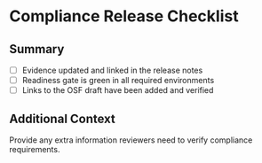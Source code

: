 # Compliance Release Checklist

## Summary

- [ ] Evidence updated and linked in the release notes
- [ ] Readiness gate is green in all required environments
- [ ] Links to the OSF draft have been added and verified

## Additional Context

Provide any extra information reviewers need to verify compliance requirements.

